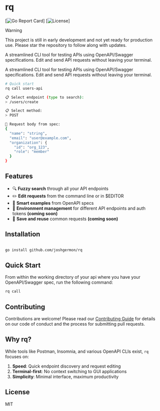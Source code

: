 # rq

[![Go Report Card](https://goreportcard.com/badge/github.com/joshgermon/rq)]
[![License](https://img.shields.io/github/license/joshgermon/rq)]

> [!WARNING]
> This project is still in early development and not yet ready for production use. Please star the repository to follow along with updates.

A streamlined CLI tool for testing APIs using OpenAPI/Swagger specifications. Edit and send API requests without leaving your terminal.



A streamlined CLI tool for testing APIs using OpenAPI/Swagger specifications. Edit and send API requests without leaving your terminal.

```bash
# Quick start
rq call users-api

📋 Select endpoint (type to search):
> /users/create

📋 Select method:
> POST

📝 Request body from spec:
{
  "name": "string",
  "email": "user@example.com",
  "organization": {
    "id": "org_123",
    "role": "member"
  }
}
```

## Features

- 🔍 **Fuzzy search** through all your API endpoints
- ✏️ **Edit requests** from the command line or in $EDITOR
- 🎯 **Smart examples** from OpenAPI specs
- 🔐 **Environment management** for different API endpoints and auth tokens **(coming soon)**
- 💾 **Save and reuse** common requests **(coming soon)**

## Installation

```bash

go install github.com/joshgermon/rq
```

## Quick Start

From within the working directory of your api where you have your OpenAPI/Swagger spec, run the following command:

```bash
rq call

```

## Contributing


Contributions are welcome! Please read our [Contributing Guide](CONTRIBUTING.md) for details on our code of conduct and the process for submitting pull requests.


## Why rq?

While tools like Postman, Insomnia, and various OpenAPI CLIs exist, `rq` focuses on:

1. **Speed**: Quick endpoint discovery and request editing
2. **Terminal-first**: No context switching to GUI applications
4. **Simplicity**: Minimal interface, maximum productivity

## License

MIT
